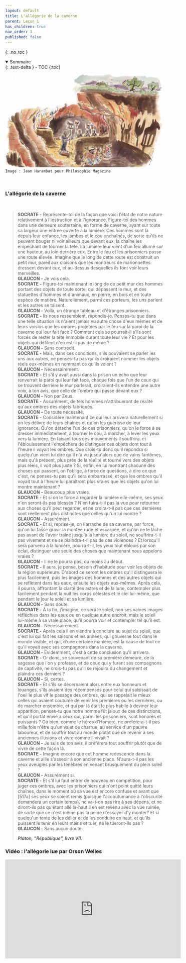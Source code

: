 ```yaml
---
layout: default
title: L'allégorie de la caverne
parent: Leçon 1
has_children: true
nav_order: 3
published: false
---
```

{: .no_toc }

<details open markdown="block">
  <summary>
    Sommaire
  </summary>
  {: .text-delta }
- TOC
{:toc}
</details>

![image_ caverne](../../assets/img/caverne-harambat.jpeg)  
``Image : Jean Harambat pour Philosophie Magazine``

<br>

### L'allégorie de la caverne

<br>

>**SOCRATE -** Représente-toi de la façon que voici l'état de notre nature relativement à l'instruction et à l'ignorance. Figure-toi des hommes dans une demeure souterraine, en forme de caverne, ayant sur toute sa largeur une entrée ouverte à la lumière. Ces hommes sont là depuis leur enfance, les jambes et le cou enchaînés, de sorte qu'ils ne peuvent bouger ni voir ailleurs que devant eux, la chaîne les empêchant de tourner la tête. La lumière leur vient d'un feu allumé sur une hauteur, au loin derrière eux. Entre le feu et les prisonniers passe une route élevée. Imagine que le long de cette route est construit un petit mur, pareil aux cloisons que les montreurs de marionnettes dressent devant eux, et au-dessus desquelles ils font voir leurs merveilles.  
**GLAUCON -** Je vois cela.  
**SOCRATE -** Figure-toi maintenant le long de ce petit mur des hommes portant des objets de toute sorte, qui dépassent le mur, et des statuettes d'hommes et d'animaux, en pierre, en bois et en toute espèce de matière. Naturellement, parmi ces porteurs, les uns parlent et les autres se taisent.  
**GLAUCON -** Voilà, un étrange tableau et d'étranges prisonniers.  
**SOCRATE -** Ils nous ressemblent, répondis-je. Penses-tu que dans une telle situation ils n'aient jamais vu autre chose d'eux mêmes et de leurs voisins que les ombres projetées par le feu sur la paroi de la caverne qui leur fait face ?
Comment cela se pourrait-il s'ils sont forcés de rester la tête immobile durant toute leur vie ?
Et pour les objets qui défilent n'en est-il pas de même ?  
**GLAUCON -** Sans contredit.  
**SOCRATE -** Mais, dans ces conditions, s'ils pouvaient se parler les uns aux autres, ne penses-tu pas qu'ils croiraient nommer les objets réels eux-mêmes en nommant ce qu'ils voient ?  
**GLAUCON -** Nécessairement.  
**SOCRATE -** Et s'il y avait aussi dans la prison un écho que leur renverrait la paroi qui leur fait face, chaque fois que l'un de ceux qui se trouvent derrière le mur parlerait, croiraient-ils entendre une autre voix, à ton avis, que celle de l'ombre qui passe devant eux ?  
**GLAUCON -** Non par Zeus.  
**SOCRATE -** Assurément, de tels hommes n'attribueront de réalité qu'aux ombres des objets fabriqués.  
**GLAUCON -** De toute nécessité.  
**SOCRATE -** Considère maintenant ce qui leur arrivera naturellement si on les délivre de leurs chaînes et qu'on les guérisse de leur ignorance. Qu'on détache l'un de ces prisonniers, qu'on le force à se dresser immédiatement, à tourner le cou, à marcher, à lever les yeux vers la lumière. En faisant tous ces mouvements il souffrira, et l'éblouissement l'empêchera de distinguer ces objets dont tout à l'heure il voyait les ombres. Que crois-tu donc qu'il répondra si quelqu'un vient lui dire qu'il n'a vu jusqu'alors que de vains fantômes, mais qu'à présent, plus près de la réalité et tourné vers des objets plus réels, il voit plus juste ? Si, enfin, en lui montrant chacune des choses qui passent, on l'oblige, à force de questions, à dire ce que c'est, ne penses-tu pas qu'il sera embarrassé, et que les ombres qu'il voyait tout à l'heure lui paraîtront plus vraies que les objets qu'on lui montre maintenant ?  
**GLAUCON -** Beaucoup plus vraies.  
**SOCRATE -** Et si on le force à regarder la lumière elle-même, ses yeux n'en seront-ils pas blessés ? N'en fuira-t-il pas la vue pour retourner aux choses qu'il peut regarder, et ne croira-t-il pas que ces dernières sont réellement plus distinctes que celles qu'un lui montre ?  
**GLAUCON -** Assurément.  
**SOCRATE -** Et si, reprise-je, on l'arrache de sa caverne, par force, qu'on lui fasse gravir la montée rude et escarpée, et qu'on ne le lâche pas avant de l'avoir traîné jusqu'à la lumière du soleil, ne souffrira-t-il pas vivement et ne se plaindra-t-il pas de ces violences ? Et lorsqu'il sera parvenu à la lumière, pourra-t-il, les yeux tout éblouis par son éclat, distinguer une seule des choses que maintenant nous appelons vraies ?  
**GLAUCON -** Il ne le pourra pas, du moins au début.  
**SOCRATE -** Il aura, je pense, besoin d'habitude pour voir les objets de la région supérieure. D'abord ce seront les ombres qu'il distinguera le plus facilement, puis les images des hommes et des autres objets qui se reflètent dans les eaux, ensuite les objets eux-mêmes. Après cela, il pourra, affrontant la clarté des astres et de la lune, contempler plus facilement pendant la nuit les corps célestes et le ciel lui-même, que pendant le jour le soleil et sa lumière.  
**GLAUCON -** Sans doute.  
**SOCRATE -** À la fin, j'imagine, ce sera le soleil, non ses vaines images réfléchies dans les eaux ou en quelque autre endroit, mais le soleil lui-même à sa vraie place, qu'il pourra voir et contempler tel qu'il est.  
**GLAUCON -** Nécessairement.  
**SOCRATE -** Après cela il en viendra à conclure au sujet du soleil, que c'est lui qui fait les saisons et les années, qui gouverne tout dans le monde visible, et qui, d'une certaine manière, est la cause de tout ce qu'il voyait avec ses compagnons dans la caverne.  
**GLAUCON -** Évidemment, c'est à cette conclusion qu'il arrivera.  
**SOCRATE -** Or donc, se souvenant de sa première demeure, de la sagesse que l'on y professe, et de ceux qui y furent ses compagnons de captivité, ne crois-tu pas qu'il se réjouira du changement et plaindra ces derniers ?  
**GLAUCON -** Si, certes.  
**SOCRATE -** Et s'ils se décernaient alors entre eux honneurs et louanges, s'ils avaient des récompenses pour celui qui saisissait de l'oeil le plus vif le passage des ombres, qui se rappelait le mieux celles qui avaient coutume de venir les premières ou les dernières, ou de marcher ensemble, et qui par là était le plus habile à deviner leur apparition, penses-tu que notre homme fût jaloux de ces distinctions, et qu'il portât envie à ceux qui, parmi les prisonniers, sont honorés et puissants ? Ou bien, comme le héros d'Homère, ne préférera-t-il pas mille fois n'être qu'un valet de charrue, au service d'un pauvre laboureur, et de souffrir tout au monde plutôt que de revenir à ses anciennes illusions et vivre comme il vivait ?  
**GLAUCON -** Je suis de ton avis, il préférera tout souffrir plutôt que de vivre de cette façon là.  
**SOCRATE -** Imagine encore que cet homme redescende dans la caverne et aille s'asseoir à son ancienne place. N'aura-t-il pas les yeux aveuglés par les ténèbres en venant brusquement du plein soleil ?  
**GLAUCON -** Assurément si.  
**SOCRATE -** Et s'il lui faut entrer de nouveau en compétition, pour juger ces ombres, avec les prisonniers qui n'ont point quitté leurs chaînes, dans le moment où sa vue est encore confuse et avant que [517a] ses yeux se soient remis (puisque l'accoutumance à l'obscurité demandera un certain temps), ne va-t-on pas rire à ses dépens, et ne diront-ils pas qu'étant allé là-haut il en est revenu avec la vue ruinée, de sorte que ce n'est même pas la peine d'essayer d'y monter? Et si quelqu'un tente de les délier et de les conduire en haut, et qu'ils puissent le tenir en leurs mains et tuer, ne le tueront-ils pas ?  
**GLAUCON -** Sans aucun doute.  
>
> ***Platon, "République", livre VII.***

### Vidéo : l'allégorie lue par Orson Welles

<iframe width="560" height="315" src="https://www.youtube.com/embed/2yfePu67xoI" title="YouTube video player" frameborder="0" allow="accelerometer; autoplay; clipboard-write; encrypted-media; gyroscope; picture-in-picture; web-share" allowfullscreen></iframe>
